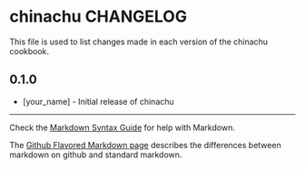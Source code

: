 chinachu CHANGELOG
==================

This file is used to list changes made in each version of the chinachu cookbook.

0.1.0
-----
- [your_name] - Initial release of chinachu

- - -
Check the [Markdown Syntax Guide](http://daringfireball.net/projects/markdown/syntax) for help with Markdown.

The [Github Flavored Markdown page](http://github.github.com/github-flavored-markdown/) describes the differences between markdown on github and standard markdown.
